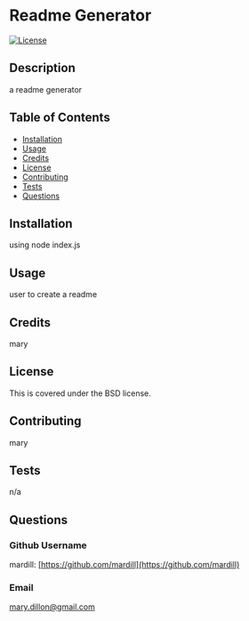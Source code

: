 # Readme Generator

[![License](https://img.shields.io/badge/License-BSD_3--Clause-blue.svg)](https://opensource.org/licenses/BSD-3-Clause)
    
## Description

a readme generator

## Table of Contents

* [Installation](#installation)
* [Usage](#usage)
* [Credits](#credits)
* [License](#license)
* [Contributing](#contributing)
* [Tests](#tests)
* [Questions](#questions)

## Installation

using node index.js

## Usage

user to create a readme

## Credits

mary

## License

This is covered under the BSD license. 


## Contributing

mary

## Tests

n/a

## Questions

### Github Username
mardill: [https://github.com/mardill](https://github.com/mardill)

### Email
mary.dillon@gmail.com

     
